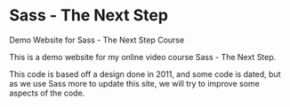 Sass - The Next Step
=========

Demo Website for Sass - The Next Step Course

This is a demo website for my online video course Sass - The Next Step.

This code is based off a design done in 2011, and some code is dated, but as we use Sass more to update this site, we will try to improve some aspects of the code.

